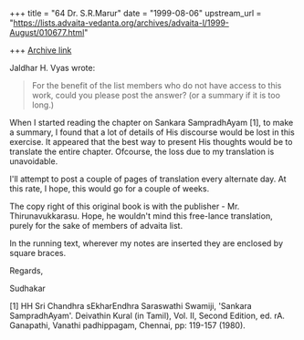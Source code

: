+++
title = "64 Dr. S.R.Marur"
date = "1999-08-06"
upstream_url = "https://lists.advaita-vedanta.org/archives/advaita-l/1999-August/010677.html"

+++
[Archive link](https://lists.advaita-vedanta.org/archives/advaita-l/1999-August/010677.html)

Jaldhar H. Vyas <jaldhar at braincells.com> wrote:

>For the benefit of the list members who do not have access to this
work,
>could you please post the answer? (or a summary if it is too long.)

When I started reading the chapter on Sankara SampradhAyam [1],
to make a summary, I found that a lot of details of His discourse
would be lost in this exercise. It appeared that the best way
to present His thoughts would be to translate the entire chapter.
Ofcourse, the loss due to my translation is unavoidable.

I'll attempt to post a couple of pages of translation every
alternate day. At this rate, I hope, this would go for a
couple of weeks.

The copy right of this original book is with the publisher -
Mr. Thirunavukkarasu. Hope, he wouldn't mind this free-lance
translation, purely for the sake of members of advaita list.

In the running text, wherever my notes are inserted they are
enclosed by square braces.

Regards,

Sudhakar


[1] HH Sri Chandhra sEkharEndhra Saraswathi Swamiji, 'Sankara
    SampradhAyam'. Deivathin Kural (in Tamil), Vol. II, Second
    Edition, ed. rA. Ganapathi, Vanathi padhippagam, Chennai,
    pp: 119-157 (1980).

